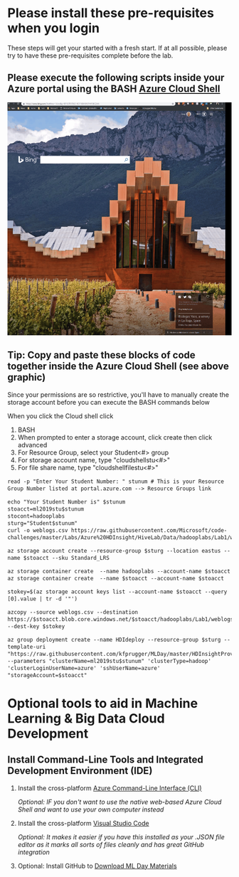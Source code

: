 # Please install these pre-requisites when you login

These steps will get your started with a fresh start. If at all possible, please try to have these pre-requisites complete before the lab.



## Please execute the following scripts inside your Azure portal using the BASH [Azure Cloud Shell](https://docs.microsoft.com/en-us/azure/cloud-shell/overview)
<img src="./media/OpenCloudShell.gif">

## **Tip: Copy and paste these blocks of code together inside the Azure Cloud Shell (see above graphic)**


Since your permissions are so restrictive, you'll have to manually create the storage account before you can execute the BASH commands below

When you click the Cloud shell click
1. BASH
2. When prompted to enter a storage account, click create then click advanced
3. For Resource Group, select your Student<#> group
4. For storage account name, type "cloudshellstu<#>"
5. For file share name, type "cloudshellfilestu<#>"


```azurecli
read -p "Enter Your Student Number: " stunum # This is your Resource Group Number listed at portal.azure.com --> Resource Groups link
```
```
echo "Your Student Number is" $stunum
stoacct=ml2019stu$stunum
stocont=hadooplabs
sturg="Student$stunum"
curl -o weblogs.csv https://raw.githubusercontent.com/Microsoft/code-challenges/master/Labs/Azure%20HDInsight/HiveLab/Data/hadooplabs/Lab1/weblogs.csv
````
```
az storage account create --resource-group $sturg --location eastus --name $stoacct --sku Standard_LRS 
```
```
az storage container create  --name hadooplabs --account-name $stoacct
az storage container create  --name $stoacct --account-name $stoacct

```
```
stokey=$(az storage account keys list --account-name $stoacct --query [0].value | tr -d '"')
```
```
azcopy --source weblogs.csv --destination https://$stoacct.blob.core.windows.net/$stoacct/hadooplabs/Lab1/weblogs.csv --dest-key $stokey
```
```
az group deployment create --name HDIdeploy --resource-group $sturg --template-uri "https://raw.githubusercontent.com/kfprugger/MLDay/master/HDInsightProvision/template.json" --parameters "clusterName=ml2019stu$stunum" 'clusterType=hadoop' 'clusterLoginUserName=azure' 'sshUserName=azure' "storageAccount=$stoacct" 
```
# Optional tools to aid in Machine Learning & Big Data Cloud Development

## Install Command-Line Tools and Integrated Development Environment (IDE)

1. Install the cross-platform [Azure Command-Line Interface (CLI)](http://aka.ms/installCLI)  

	*Optional: IF you don't want to use the native web-based Azure Cloud Shell and want to use your own computer instead*
2. Install the cross-platform [Visual Studio Code](https://code.visualstudio.com/Download) 

	*Optional: It makes it easier if you have this installed as your .JSON file editor as it marks all sorts of files cleanly and has great GitHub integration*

3. Optional: Install GitHub to [Download ML Day Materials](https://desktop.github.com) </i>
